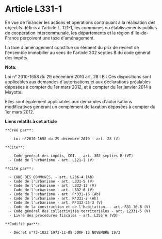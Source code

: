 # Article L331-1

En vue de financer les actions et opérations contribuant à la réalisation des objectifs définis à l'article L. 121-1, les
communes ou établissements publics de coopération intercommunale, les départements et la région d'Ile-de-France perçoivent
une taxe d'aménagement. 

La taxe d'aménagement constitue un élément du prix de revient de l'ensemble immobilier au sens de l'article 302 septies B du
code général des impôts.

**Nota:**

Loi n° 2010-1658 du 29 décembre 2010 art. 28 I B : Ces dispositions sont applicables aux demandes d'autorisations et aux
déclarations préalables déposées à compter du 1er mars 2012, et à compter du 1er janvier 2014 à Mayotte. 

Elles sont également applicables aux demandes d'autorisations modificatives générant un complément de taxation déposées à
compter du 1er mars 2012.

**Liens relatifs à cet article**

	**Créé par**:

	  - Loi n°2010-1658 du 29 décembre 2010 - art. 28 (V)

	**Cite**:

	  - Code général des impôts, CGI. - art. 302 septies B (VT)
	  - Code de l'urbanisme - art. L121-1 (V)

	**Cité par**:

	  - CODE DES COMMUNES. - art. L236-4 (Ab)
	  - Code de l'urbanisme - art. L331-5 (V)
	  - Code de l'urbanisme - art. L332-12 (V)
	  - Code de l'urbanisme - art. L332-6 (V)
	  - Code de l'urbanisme - art. R*331-16 (Ab)
	  - Code de l'urbanisme - art. R*331-2 (Ab)
	  - Code de l'urbanisme - art. R*332-25-3 (V)
	  - Code de la construction et de l'habitation. - art. R31-10-8 (V)
	  - Code général des collectivités territoriales - art. L2331-5 (V)
	  - Livre des procédures fiscales - art. L255 A (VD)

	**Codifié par**:

	  - Décret n°73-1022 1973-11-08 JORF 13 NOVEMBRE 1973
